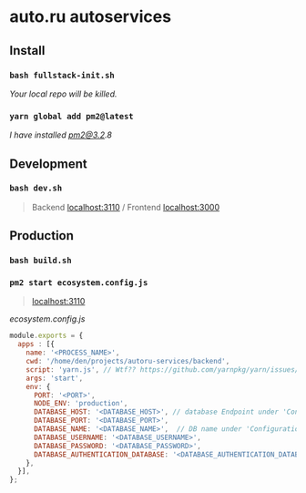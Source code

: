 # auto.ru autoservices

## Install

### `bash fullstack-init.sh`

_Your local repo will be killed._

### `yarn global add pm2@latest`

_I have installed pm2@3.2.8_

## Development

### `bash dev.sh`

> Backend [localhost:3110](http://localhost:3110) / Frontend [localhost:3000](http://localhost:3000)

## Production

### `bash build.sh`

### `pm2 start ecosystem.config.js`

> [localhost:3110](http://localhost:3110)

_ecosystem.config.js_
```js
module.exports = {
  apps : [{
    name: '<PROCESS_NAME>',
    cwd: '/home/den/projects/autoru-services/backend',
    script: 'yarn.js', // Wtf?? https://github.com/yarnpkg/yarn/issues/3405#issuecomment-301332585
    args: 'start',
    env: {
      PORT: '<PORT>',
      NODE_ENV: 'production',
      DATABASE_HOST: '<DATABASE_HOST>', // database Endpoint under 'Connectivity & Security' tab
      DATABASE_PORT: '<DATABASE_PORT>',
      DATABASE_NAME: '<DATABASE_NAME>',  // DB name under 'Configuration' tab
      DATABASE_USERNAME: '<DATABASE_USERNAME>',
      DATABASE_PASSWORD: '<DATABASE_PASSWORD>',
      DATABASE_AUTHENTICATION_DATABASE: '<DATABASE_AUTHENTICATION_DATABASE>'
    },
  }],
};
```
